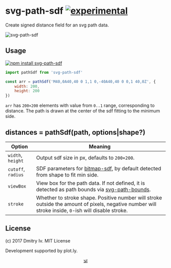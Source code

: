 # svg-path-sdf [![experimental](https://img.shields.io/badge/stability-unstable-green.svg)](http://github.com/badges/stability-badges)

Create signed distance field for an svg path data.

![svg-path-sdf](https://github.com/dy/svg-path-sdf/blob/master/preview.png?raw=true)

## Usage

[![npm install svg-path-sdf](https://nodei.co/npm/svg-path-sdf.png?mini=true)](https://npmjs.org/package/svg-path-sdf/)

```js
import pathSdf from 'svg-path-sdf'

const arr = pathSdf('M40,0A40,40 0 1,1 0,-40A40,40 0 0,1 40,0Z', {
	width: 200,
	height: 200
})
```

`arr` has `200×200` elements with value from `0..1` range, corresponding to distance. The path is drawn at the center of the sdf fitting to the minimum side.

## distances = pathSdf(path, options|shape?)

Option | Meaning
---|---
`width`, `height` | Output sdf size in px, defaults to `200×200`.
`cutoff`, `radius` | SDF parameters for [bitmap-sdf](https://github.com/dy/bitmap-sdf), by default detected from shape to fit min side.
`viewBox` | View box for the path data. If not defined, it is detected as path bounds via [svg-path-bounds](https://github.com/dy/svg-path-bounds).
`stroke` | Whether to stroke shape. Positive number will stroke outside the amount of pixels, negative number will stroke inside, `0`-ish will disable stroke.

## License

(c) 2017 Dmitry Iv. MIT License

Development supported by plot.ly.

<p align=center><a href="https://github.com/krishnized/license/">🕉</a></p>
